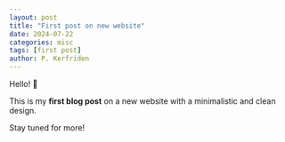 ```yaml
---
layout: post
title: "First post on new website"
date: 2024-07-22
categories: misc
tags: [first post]
author: P. Kerfriden
---
```


Hello! 👋

This is my **first blog post** on a new website with a minimalistic and clean design.

Stay tuned for more!
